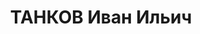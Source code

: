 ---
title: ТАНКОВ Иван Ильич
description: 'Род. в 1896, Новгородская губ., Старорусский уезд, русский. Работал
  на заводе «Красный химик» в Ленинграде. Арестован за содействие к/р зиновьевской
  группе. Осужден 17.02.1935 ОСО НКВД СССР на 4 года ссылки в Туруханск КК.

  Арестован 16.06.1936. Обв. по ст. 58-7, 58-11 УК РСФСР. Приговор: выездная сессия
  ВК ВС СССР, 18.04.1937 – ВМН с конфискацией имущества. Расстрелян 18.04.1937, в
  г. Красноярске.

  Реабилитирован ВК ВС СССР 08.02.1958'
---